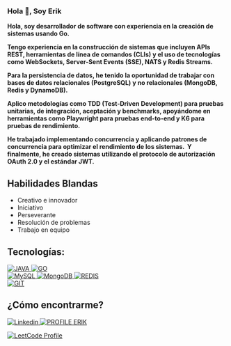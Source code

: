 ### Hola 👋, Soy Erik


**Hola, soy desarrollador de software con experiencia en la creación de sistemas usando Go.**

**Tengo experiencia en la construcción de sistemas que incluyen APIs REST,  herramientas de línea de comandos (CLIs) y el uso de tecnologías como  WebSockets, Server-Sent Events (SSE), NATS y Redis Streams.**

**Para  la persistencia de datos, he tenido la oportunidad de trabajar con bases de datos relacionales (PostgreSQL) y no relacionales (MongoDB, Redis y  DynamoDB).**

**Aplico metodologías como TDD (Test-Driven Development) para pruebas unitarias, de integración, aceptación y benchmarks,  apoyándome en herramientas como Playwright para pruebas end-to-end y K6 para pruebas de rendimiento.**

**He trabajado implementando concurrencia y aplicando patrones de concurrencia para optimizar el rendimiento de los sistemas.  Y finalmente, he creado sistemas utilizando el protocolo de autorización OAuth 2.0 y el estándar JWT.**
 
## Habilidades Blandas
<ul>
  <li>Creativo e innovador</li>
  <li>Iniciativo</li>
  <li>Perseverante</li>
  <li>Resolución de problemas</li>
  <li>Trabajo en equipo</li>
</ul>

## Tecnologías:
<a href="https://www.java.com/">
    <img src="https://img.shields.io/badge/Java-red?style=for-the-badge&amp;logo=java&amp;logoColor=white&amp;labelColor=101010" alt="JAVA" >
</a>

<a href="https://golang.org/">
    <img src="https://img.shields.io/badge/Go-00ADD8?style=for-the-badge&logo=go&amp;&logoColor=white&amp;labelColor=101010" alt="GO">
</a>

</br>
<a href="https://www.mysql.com/">
    <img src="https://img.shields.io/badge/MySQL-4479A1?style=for-the-badge&amp;logo=mysql&amp;logoColor=white&amp;labelColor=101010" alt="MySQL" >
</a>

<a href="https://www.mongodb.com/">
    <img src="https://img.shields.io/badge/MongoDB-47A248?style=for-the-badge&amp;logo=mongodb&amp;logoColor=white&amp;labelColor=101010" alt="MongoDB" >
</a>

<a href="https://redis.io/">
    <img src="https://img.shields.io/badge/Redis-red?style=for-the-badge&amp;logo=redis&logoColor=white&amp;labelColor=101010" alt="REDIS" >
</a>

</br>
<a href="https://git-scm.com/">
    <img src="https://img.shields.io/badge/Git-black?style=for-the-badge&logo=git&logoColor=white&amp;labelColor=orange" alt="GIT">
</a>

## ¿Cómo encontrarme?
<a href="https://www.linkedin.com/in/erik-sostenes-simon/" rel="nofollow">
    <img src="https://img.shields.io/badge/LinkedIn-Erik_Sostenes-0077B5?style=for-the-badge&amp;logo=linkedin&amp;logoColor=white&amp;labelColor=101010" alt="Linkedin">
</a>

<a href="https://erik-sostenes.github.io" rel="nofollow">
    <img src="https://img.shields.io/badge/Link_Site-erik.io-39E09B?style=for-the-badge&amp;logo=Linktree&amp;logoColor=white&amp;labelColor=101010" alt="PROFILE ERIK">
</a>

[![LeetCode Profile](https://img.shields.io/badge/LeetCode-ErikSostenes-FFA116?style=for-the-badge&logo=leetcode&logoColor=white&labelColor=101010)](https://leetcode.com/eriksostenessimon/)

